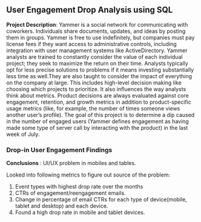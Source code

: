 ## User Engagement Drop Analysis using SQL

**Project Description**: Yammer is a social network for communicating with coworkers. Individuals share documents, updates, and ideas by posting them in groups. Yammer is free to use indefinitely, but companies must pay license fees if they want access to administrative controls, including integration with user management systems like ActiveDirectory. Yammer analysts are trained to constantly consider the value of each individual project; they seek to maximize the return on their time. Analysts typically opt for less precise solutions to problems if it means investing substantially less time as well.They are also taught to consider the impact of everything on the company at large. This includes high-level decision making like choosing which projects to prioritize. It also influences the way analysts think about metrics. Product decisions are always evaluated against core engagement, retention, and growth metrics in addition to product-specific usage metrics (like, for example, the number of times someone views another user’s profile). The goal of this project is to determine a dip caused in the number of engaged users (Yammer defines engagement as having made some type of server call by interacting with the product) in the last week of July.

### Drop-in User Engagement Findings

**Conclusions** : UI/UX problem in mobiles and tables.

Looked into following metrics to figure out source of the problem:

1. Event types with highest drop rate over the months
2. CTRs of engagement/reengagement emails.
3. Change in percentage of email CTRs for each type of device(mobile, tablet and desktop) and each device.
4. Found a high drop rate in mobile and tablet devices.
